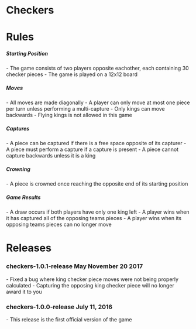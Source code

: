 # Checkers

<h1>Rules</h1>

<h5>Starting Position</h5>
- The game consists of two players opposite eachother, each containing 30 checker pieces
- The game is played on a 12x12 board

<h5>Moves</h5>
- All moves are made diagonally
- A player can only move at most one piece per turn unless performing a multi-capture
- Only kings can move backwards
- Flying kings is not allowed in this game

<h5>Captures</h5>
- A piece can be captured if there is a free space opposite of its capturer
- A piece must perform a capture if a capture is present
- A piece cannot capture backwards unless it is a king

<h5>Crowning</h5>
- A piece is crowned once reaching the opposite end of its starting position

<h5>Game Results</h5>
- A draw occurs if both players have only one king left
- A player wins when it has captured all of the opposing teams pieces
- A player wins when its opposing teams pieces can no longer move

<h1>Releases</h1>

<h3>checkers-1.0.1-release May November 20 2017</h3>
- Fixed a bug where king checker piece moves were not being properly calculated
- Capturing the opposing king checker piece will no longer award it to you

<h3>checkers-1.0.0-release July 11, 2016</h3>
- This release is the first official version of the game
